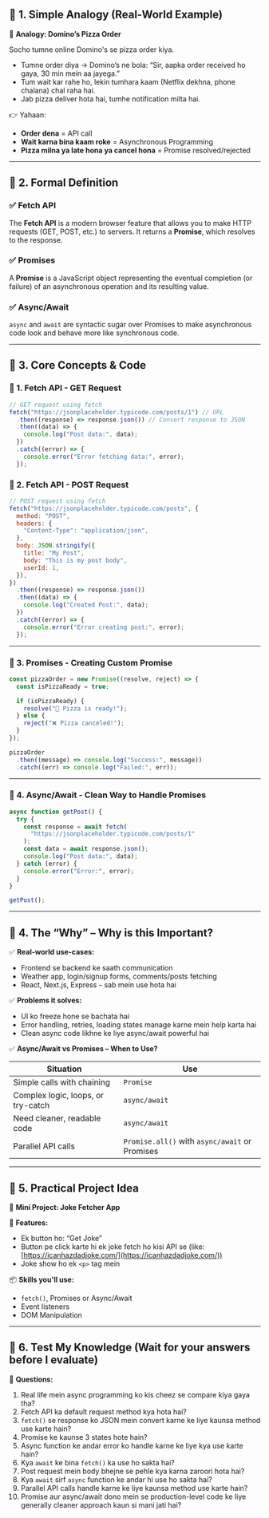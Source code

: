 ## 🔹 1. Simple Analogy (Real-World Example)

🧵 **Analogy: Domino’s Pizza Order**

Socho tumne online Domino's se pizza order kiya.

- Tumne order diya → Domino’s ne bola: “Sir, aapka order received ho gaya, 30 min mein aa jayega.”
- Tum wait kar rahe ho, lekin tumhara kaam (Netflix dekhna, phone chalana) chal raha hai.
- Jab pizza deliver hota hai, tumhe notification milta hai.

👉 Yahaan:

- **Order dena** = API call
- **Wait karna bina kaam roke** = Asynchronous Programming
- **Pizza milna ya late hona ya cancel hona** = Promise resolved/rejected

---

## 🔹 2. Formal Definition

### ✅ Fetch API

The **Fetch API** is a modern browser feature that allows you to make HTTP requests (GET, POST, etc.) to servers. It returns a **Promise**, which resolves to the response.

### ✅ Promises

A **Promise** is a JavaScript object representing the eventual completion (or failure) of an asynchronous operation and its resulting value.

### ✅ Async/Await

`async` and `await` are syntactic sugar over Promises to make asynchronous code look and behave more like synchronous code.

---

## 🔹 3. Core Concepts & Code

### 🔸 1. **Fetch API - GET Request**

```javascript
// GET request using fetch
fetch("https://jsonplaceholder.typicode.com/posts/1") // URL
  .then((response) => response.json()) // Convert response to JSON
  .then((data) => {
    console.log("Post data:", data);
  })
  .catch((error) => {
    console.error("Error fetching data:", error);
  });
```

### 🔸 2. **Fetch API - POST Request**

```javascript
// POST request using fetch
fetch("https://jsonplaceholder.typicode.com/posts", {
  method: "POST",
  headers: {
    "Content-Type": "application/json",
  },
  body: JSON.stringify({
    title: "My Post",
    body: "This is my post body",
    userId: 1,
  }),
})
  .then((response) => response.json())
  .then((data) => {
    console.log("Created Post:", data);
  })
  .catch((error) => {
    console.error("Error creating post:", error);
  });
```

---

### 🔸 3. **Promises - Creating Custom Promise**

```javascript
const pizzaOrder = new Promise((resolve, reject) => {
  const isPizzaReady = true;

  if (isPizzaReady) {
    resolve("🍕 Pizza is ready!");
  } else {
    reject("❌ Pizza canceled!");
  }
});

pizzaOrder
  .then((message) => console.log("Success:", message))
  .catch((err) => console.log("Failed:", err));
```

---

### 🔸 4. **Async/Await - Clean Way to Handle Promises**

```javascript
async function getPost() {
  try {
    const response = await fetch(
      "https://jsonplaceholder.typicode.com/posts/1"
    );
    const data = await response.json();
    console.log("Post data:", data);
  } catch (error) {
    console.error("Error:", error);
  }
}

getPost();
```

---

## 🔹 4. The “Why” – Why is this Important?

✅ **Real-world use-cases:**

- Frontend se backend ke saath communication
- Weather app, login/signup forms, comments/posts fetching
- React, Next.js, Express – sab mein use hota hai

✅ **Problems it solves:**

- UI ko freeze hone se bachata hai
- Error handling, retries, loading states manage karne mein help karta hai
- Clean async code likhne ke liye async/await powerful hai

✅ **Async/Await vs Promises – When to Use?**

| Situation                          | Use                                            |
| ---------------------------------- | ---------------------------------------------- |
| Simple calls with chaining         | `Promise`                                      |
| Complex logic, loops, or try-catch | `async/await`                                  |
| Need cleaner, readable code        | `async/await`                                  |
| Parallel API calls                 | `Promise.all()` with `async/await` or Promises |

---

## 🔹 5. Practical Project Idea

🎯 **Mini Project: Joke Fetcher App**

📝 **Features:**

- Ek button ho: “Get Joke”
- Button pe click karte hi ek joke fetch ho kisi API se (like: [https://icanhazdadjoke.com/](https://icanhazdadjoke.com/))
- Joke show ho ek `<p>` tag mein

📦 **Skills you'll use:**

- `fetch()`, Promises or Async/Await
- Event listeners
- DOM Manipulation

---

## 🔹 6. Test My Knowledge (Wait for your answers before I evaluate)

🧠 **Questions:**

1. Real life mein async programming ko kis cheez se compare kiya gaya tha?
2. Fetch API ka default request method kya hota hai?
3. `fetch()` se response ko JSON mein convert karne ke liye kaunsa method use karte hain?
4. Promise ke kaunse 3 states hote hain?
5. Async function ke andar error ko handle karne ke liye kya use karte hain?
6. Kya `await` ke bina `fetch()` ka use ho sakta hai?
7. Post request mein body bhejne se pehle kya karna zaroori hota hai?
8. Kya `await` sirf `async` function ke andar hi use ho sakta hai?
9. Parallel API calls handle karne ke liye kaunsa method use karte hain?
10. Promise aur async/await dono mein se production-level code ke liye generally cleaner approach kaun si mani jati hai?
